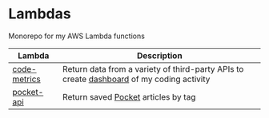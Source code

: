# Lambdas

Monorepo for my AWS Lambda functions

| Lambda                                                                          | Description                                                                                                                                                    |
| ------------------------------------------------------------------------------- | -------------------------------------------------------------------------------------------------------------------------------------------------------------- |
| [code-metrics](https://github.com/thomasabishop/lambdas/tree/main/code-metrics) | Return data from a variety of third-party APIs to create [dashboard](https://systemsobscure.blog/code-metrics/) of my coding activity |
| [pocket-api](https://github.com/thomasabishop/lambdas/tree/main/pocket-api)     | Return saved [Pocket](https://getpocket.com) articles by tag                                                                                                   |
